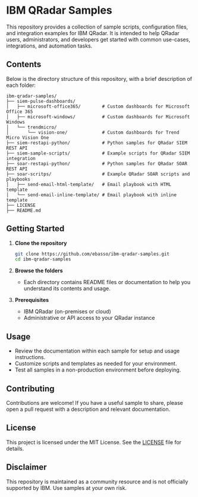 # IBM QRadar Samples

This repository provides a collection of sample scripts, configuration files, and integration examples for IBM QRadar. It is intended to help QRadar users, administrators, and developers get started with common use-cases, integrations, and automation tasks.


## Contents

Below is the directory structure of this repository, with a brief description of each folder:

```
ibm-qradar-samples/
├── siem-pulse-dashboards/
│   ├── microsoft-office365/        # Custom dashboards for Microsoft Office 365
│   ├── microsoft-windows/          # Custom dashboards for Microsoft Windows
│   └── trendmicro/
│       └── vision-one/             # Custom dashboards for Trend Micro Vision One
├── siem-restapi-python/            # Python samples for QRadar SIEM REST API
├── siem-sample-scripts/            # Example scripts for QRadar SIEM integration
├── soar-restapi-python/            # Python samples for QRadar SOAR REST API
├── soar-scritps/                   # Example QRadar SOAR scripts and playbooks
│   ├── send-email-html-template/   # Email playbook with HTML template
│   └── send-email-inline-template/ # Email playbook with inline template
├── LICENSE
├── README.md
```


## Getting Started

1. **Clone the repository**
   ```bash
   git clone https://github.com/ebasso/ibm-qradar-samples.git
   cd ibm-qradar-samples
   ```

2. **Browse the folders**
   - Each directory contains README files or documentation to help you understand its contents and usage.

3. **Prerequisites**
   - IBM QRadar (on-premises or cloud)
   - Administrative or API access to your QRadar instance

## Usage

- Review the documentation within each sample for setup and usage instructions.
- Customize scripts and templates as needed for your environment.
- Test all samples in a non-production environment before deploying.

## Contributing

Contributions are welcome! If you have a useful sample to share, please open a pull request with a description and relevant documentation.

## License

This project is licensed under the MIT License. See the [LICENSE](LICENSE) file for details.

## Disclaimer

This repository is maintained as a community resource and is not officially supported by IBM. Use samples at your own risk.
